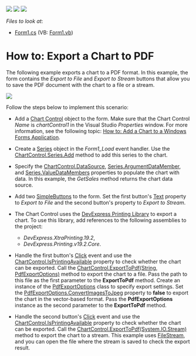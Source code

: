 <!-- default badges list -->
![](https://img.shields.io/endpoint?url=https://codecentral.devexpress.com/api/v1/VersionRange/324186522/19.2.10%2B)
[![](https://img.shields.io/badge/Open_in_DevExpress_Support_Center-FF7200?style=flat-square&logo=DevExpress&logoColor=white)](https://supportcenter.devexpress.com/ticket/details/T960544)
[![](https://img.shields.io/badge/📖_How_to_use_DevExpress_Examples-e9f6fc?style=flat-square)](https://docs.devexpress.com/GeneralInformation/403183)
<!-- default badges end -->
<!-- default file list -->
*Files to look at*:

* [Form1.cs](./CS/Form1.cs) (VB: [Form1.vb](./VB/Form1.vb))
<!-- default file list end -->
# How to: Export a Chart to PDF

The following example exports a chart to a PDF format. In this example, the form contains the _Export to File_ and _Export to Stream_ buttons that allow you to save the PDF document with the chart to a file or a stream.

![](images/export-chart-to-pdf.png)

Follow the steps below to implement this scenario:

* Add a [Chart Control](https://docs.devexpress.com/WindowsForms/DevExpress.XtraCharts.ChartControl) object to the form. Make sure that the Chart Control _Name_ is _chartControl1_ in the Visual Studio _Properties_ window. For more information, see the following topic: [How to: Add a Chart to a Windows Forms Application](https://docs.devexpress.com/WindowsForms/2957/controls-and-libraries/chart-control/examples/general/how-to-add-a-chart-to-a-windows-forms-application).

* Create a [Series](https://docs.devexpress.com/CoreLibraries/DevExpress.XtraCharts.Series) object in the _Form1_Load_ event handler. Use the [ChartControl.Series.Add](https://docs.devexpress.com/CoreLibraries/DevExpress.XtraCharts.SeriesCollection.Add(DevExpress.XtraCharts.Series)) method to add this series to the chart.

* Specify the [ChartControl.DataSource](https://docs.devexpress.com/WindowsForms/DevExpress.XtraCharts.ChartControl.DataSource), [Series.ArgumentDataMember](https://docs.devexpress.com/CoreLibraries/DevExpress.XtraCharts.SeriesBase.ArgumentDataMember), and [Series.ValueDataMembers](https://docs.devexpress.com/CoreLibraries/DevExpress.XtraCharts.SeriesBase.ValueDataMembers) properties to populate the chart with data. In this example, the _GetSales_ method returns the chart data source.


* Add two [SimpleButtons](https://docs.devexpress.com/WindowsForms/DevExpress.XtraEditors.SimpleButton) to the form. Set the first button's [Text](https://docs.devexpress.com/WindowsForms/DevExpress.XtraEditors.SimpleButton.Text) property to _Export to File_ and the second button's property to _Export to Stream_. 

* The Chart Control uses the [DevExpress Printing Library](https://docs.devexpress.com/WindowsForms/2079/controls-and-libraries/printing-exporting) to export a chart. To use this library, add references to the following assemblies to the project: 
  * _DevExpress.XtraPrinting.19.2_,
  * _DevExpress.Printing.v19.2.Core_.

* Handle the first button's [Click](https://docs.microsoft.com/en-us/dotnet/api/system.windows.forms.control.click?view=net-5.0) event and use the [ChartControl.IsPrintingAvailable](https://docs.devexpress.com/WindowsForms/DevExpress.XtraCharts.ChartControl.IsPrintingAvailable) property to check whether the chart can be exported. Call the [ChartControl.ExportToPdf(String, PdfExportOptions)](https://docs.devexpress.com/WindowsForms/DevExpress.XtraCharts.ChartControl.ExportToPdf(System.String-DevExpress.XtraPrinting.PdfExportOptions)) method to export the chart to a file. Pass the path to this file as the first parameter to the **ExportToPdf** method. Create an instance of the [PdfExportOptions](https://docs.devexpress.com/CoreLibraries/DevExpress.XtraPrinting.PdfExportOptions) class to specify export settings. Set the [PdfExportOptions.ConvertImagesToJpeg](https://docs.devexpress.com/CoreLibraries/DevExpress.XtraPrinting.PdfExportOptions.ConvertImagesToJpeg) property to **false** to export the chart in the vector-based format. Pass the **PdfExportOptions** instance as the second parameter to the **ExportToPdf** method.  

* Handle the second button's [Click](https://docs.microsoft.com/en-us/dotnet/api/system.windows.forms.control.click?view=net-5.0) event and use the [ChartControl.IsPrintingAvailable](https://docs.devexpress.com/WindowsForms/DevExpress.XtraCharts.ChartControl.IsPrintingAvailable) property to check whether the chart can be exported. Call the [ChartControl.ExportToPdf(System.IO.Stream)](https://docs.devexpress.com/WindowsForms/DevExpress.XtraCharts.ChartControl.ExportToPdf(System.IO.Stream)) method to export the chart to a stream. This example uses [FileStream](https://docs.microsoft.com/en-us/dotnet/api/system.io.filestream?view=net-5.0), and you can open the file where the stream is saved to check the export result.
